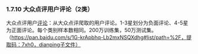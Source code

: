 
<h3 id='1.7.10'>1.7.10 大众点评用户评论（2类）</h3>

大众点评用户[评论](https://github.com/zhangxiangxiao/glyph)：从大众点评爬取的用户评论。1-3星划分为负面评论、4-5星为正面评论。每个类别样本数相同。200万训练集，50万测试集。（https://pan.baidu.com/s/1G-krApbhq-Lb2mxNSQXdhg#list/path=%2F，提取码：7xh0，dianping子文件）


